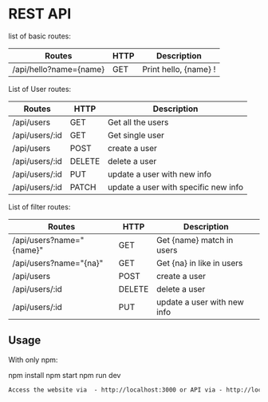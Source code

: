 # REST API

list of basic routes:

|Routes|HTTP|Description|
|---|---|---|
|/api/hello?name={name}|GET|Print hello, {name} !|

List of User routes:

|Routes|HTTP|Description|
|---|---|---|
|/api/users|GET|Get all the users|
|/api/users/:id|GET|Get single user|
|/api/users|POST|create a user|
|/api/users/:id|DELETE|delete a user|
|/api/users/:id|PUT|update a user with new info|
|/api/users/:id|PATCH|update a user with specific new info|

List of filter routes:

|Routes|HTTP|Description|
|---|---|---|
|/api/users?name="{name}"|GET|Get {name} match in users|
|/api/users?name="{na}"|GET|Get {na} in like in users|
|/api/users|POST|create a user|
|/api/users/:id|DELETE|delete a user|
|/api/users/:id|PUT|update a user with new info|

## Usage

With only npm:

  npm install
  npm start
  npm run dev

```diff
Access the website via  - http://localhost:3000 or API via - http://localhost:3000/api.
```
